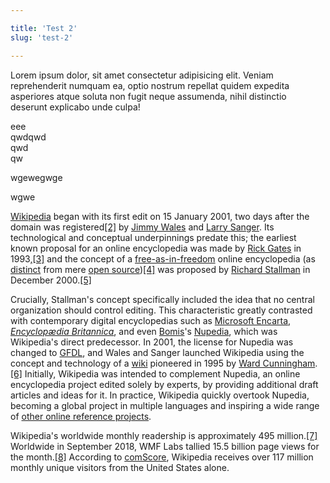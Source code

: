 ```yaml
---

title: 'Test 2'  
slug: 'test-2'

---
```


Lorem ipsum dolor, sit amet consectetur adipisicing elit. Veniam reprehenderit numquam ea, optio nostrum repellat quidem expedita asperiores atque soluta non fugit neque assumenda, nihil distinctio deserunt explicabo unde culpa!

eee  
qwdqwd  
qwd  
qw

wgewegwge

wgwe

[Wikipedia](https://en.wikipedia.org/wiki/Wikipedia) began with its first edit on 15 January 2001, two days after the domain was registered[\[2\]](https://en.wikipedia.org/wiki/History_of_Wikipedia#cite_note-2) by [Jimmy Wales](https://en.wikipedia.org/wiki/Jimmy_Wales) and [Larry Sanger](https://en.wikipedia.org/wiki/Larry_Sanger). Its technological and conceptual underpinnings predate this; the earliest known proposal for an online encyclopedia was made by [Rick Gates](https://en.wikipedia.org/wiki/Rick_Gates_(Internet_pioneer)) in 1993,[\[3\]](https://en.wikipedia.org/wiki/History_of_Wikipedia#cite_note-listserv.uh.edu-3) and the concept of a [free-as-in-freedom](https://en.wikipedia.org/wiki/Free_as_in_freedom) online encyclopedia (as [distinct](https://en.wikipedia.org/wiki/Alternative_terms_for_free_software) from mere [open source](https://en.wikipedia.org/wiki/Open-source_model))[\[4\]](https://en.wikipedia.org/wiki/History_of_Wikipedia#cite_note-4) was proposed by [Richard Stallman](https://en.wikipedia.org/wiki/Richard_Stallman) in December 2000.[\[5\]](https://en.wikipedia.org/wiki/History_of_Wikipedia#cite_note-stallmanencyclopedia-5)

Crucially, Stallman's concept specifically included the idea that no central organization should control editing. This characteristic greatly contrasted with contemporary digital encyclopedias such as [Microsoft Encarta](https://en.wikipedia.org/wiki/Encarta), [_Encyclopædia Britannica_](https://en.wikipedia.org/wiki/Encyclop%C3%A6dia_Britannica), and even [Bomis](https://en.wikipedia.org/wiki/Bomis)'s [Nupedia](https://en.wikipedia.org/wiki/Nupedia), which was Wikipedia's direct predecessor. In 2001, the license for Nupedia was changed to [GFDL](https://en.wikipedia.org/wiki/GFDL), and Wales and Sanger launched Wikipedia using the concept and technology of a [wiki](https://en.wikipedia.org/wiki/Wiki) pioneered in 1995 by [Ward Cunningham](https://en.wikipedia.org/wiki/Ward_Cunningham).[\[6\]](https://en.wikipedia.org/wiki/History_of_Wikipedia#cite_note-6) Initially, Wikipedia was intended to complement Nupedia, an online encyclopedia project edited solely by experts, by providing additional draft articles and ideas for it. In practice, Wikipedia quickly overtook Nupedia, becoming a global project in multiple languages and inspiring a wide range of [other online reference projects](https://en.wikipedia.org/wiki/List_of_wikis).

Wikipedia's worldwide monthly readership is approximately 495 million.[\[7\]](https://en.wikipedia.org/wiki/History_of_Wikipedia#cite_note-EconWikiPeaks-7) Worldwide in September 2018, WMF Labs tallied 15.5 billion page views for the month.[\[8\]](https://en.wikipedia.org/wiki/History_of_Wikipedia#cite_note-8) According to [comScore](https://en.wikipedia.org/wiki/ComScore), Wikipedia receives over 117 million monthly unique visitors from the United States alone.
